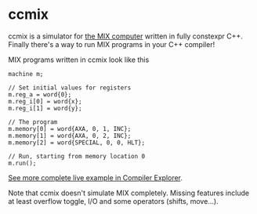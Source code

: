 # ccmix

ccmix is a simulator for [the MIX computer](https://en.wikipedia.org/wiki/MIX) written in fully constexpr C++. Finally there's a way to run MIX programs in your C++ compiler!

MIX programs written in ccmix look like this

```
machine m;

// Set initial values for registers
m.reg_a = word{0};
m.reg_i[0] = word{x};
m.reg_i[1] = word{y};

// The program
m.memory[0] = word{AXA, 0, 1, INC};
m.memory[1] = word{AXA, 0, 2, INC};
m.memory[2] = word{SPECIAL, 0, 0, HLT};

// Run, starting from memory location 0
m.run();
```

[See more complete live example in Compiler Explorer](https://godbolt.org/z/CbIWdA).

Note that ccmix doesn't simulate MIX completely. Missing features include at least overflow toggle, I/O and some operators (shifts, move...).
